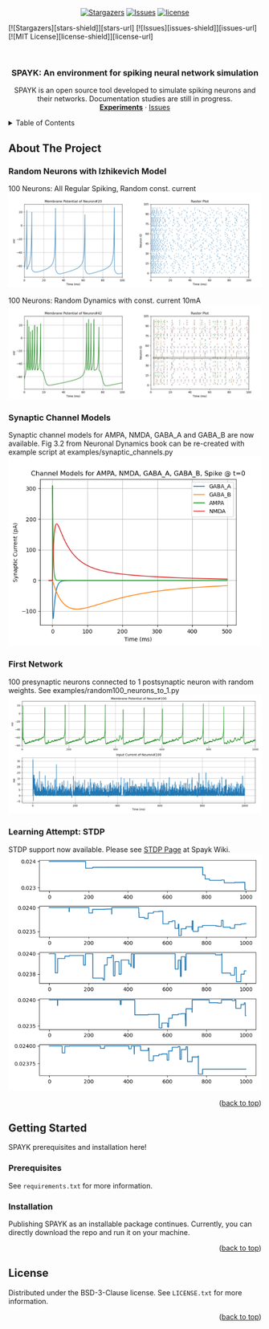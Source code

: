 <div id="top"></div>

<div align="center">

  <a href="https://github.com/aggelen/Spayk/stargazers">![Stargazers](https://img.shields.io/github/stars/aggelen/Spayk.svg?style=for-the-badge)</a>
  <a href="https://github.com/aggelen/Spayk/issues">![Issues](https://img.shields.io/github/issues/aggelen/Spayk.svg?style=for-the-badge)</a>
  <a href="https://github.com/aggelen/Spayk/blob/master/LICENSE">![license](https://img.shields.io/github/license/aggelen/Spayk.svg?style=for-the-badge)</a>

</div>


<!-- PROJECT SHIELDS -->
[![Stargazers][stars-shield]][stars-url]
[![Issues][issues-shield]][issues-url]
[![MIT License][license-shield]][license-url]


<!-- PROJECT LOGO -->
<br />
<div align="center">
  <h3 align="center">SPAYK: An environment for spiking neural network simulation</h3>

  <p align="center">
    SPAYK is an open source tool developed to simulate spiking neurons and their networks. Documentation studies are still in progress.
    <br />
    <a href="https://github.com/aggelen/Spayk/tree/master/experiments"><strong>Experiments</strong></a>
    ·
    <a href="https://github.com/aggelen/spayk/issues">Issues</a>
  </p>
</div>



<!-- TABLE OF CONTENTS -->
<details>
  <summary>Table of Contents</summary>
  <ol>
    <li>
      <a href="#introduction">Introduction</a>
    </li>
    <li>
      <a href="#getting-started">Getting Started</a>
      <ul>
        <li><a href="#prerequisites">Prerequisites</a></li>
        <li><a href="#installation">Installation</a></li>
      </ul>
    </li>
    <li><a href="#license">License</a></li>
  </ol>
</details>



<!-- ABOUT THE PROJECT -->
## About The Project

### Random Neurons with Izhikevich Model
100 Neurons: All Regular Spiking, Random const. current
![random_regular](https://github.com/aggelen/spayk/blob/master/static/random_regular.png)

100 Neurons: Random Dynamics with const. current 10mA
![random_all](https://github.com/aggelen/spayk/blob/master/static/random_dynamics.jpg)

### Synaptic Channel Models
Synaptic channel models for AMPA, NMDA, GABA_A and GABA_B are now available. Fig 3.2 from Neuronal Dynamics book can be re-created with example script at examples/synaptic_channels.py
![random_all](https://github.com/aggelen/spayk/blob/master/static/synaptic_channels.png)

### First Network
100 presynaptic neurons connected to 1 postsynaptic neuron with random weights. See examples/random100_neurons_to_1.py
![random_all](https://github.com/aggelen/spayk/blob/master/static/random100_to_1.png)

### Learning Attempt: STDP
STDP support now available. Please see [STDP Page](https://github.com/aggelen/Spayk/wiki/STDP) at Spayk Wiki.
![random_all](https://github.com/aggelen/spayk/blob/master/static/stdp/scn01_dW.png)

<p align="right">(<a href="#top">back to top</a>)</p>


<!-- GETTING STARTED -->
## Getting Started
SPAYK prerequisites and installation here!

### Prerequisites
See `requirements.txt` for more information.


### Installation
Publishing SPAYK as an installable package continues. Currently, you can directly download the repo and run it on your machine.

<p align="right">(<a href="#top">back to top</a>)</p>


<!-- LICENSE -->
## License

Distributed under the BSD-3-Clause license. See `LICENSE.txt` for more information.

<p align="right">(<a href="#top">back to top</a>)</p>


